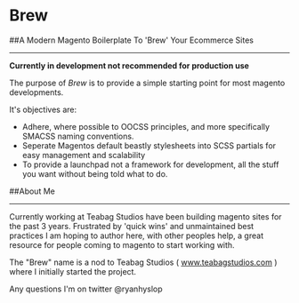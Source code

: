 # Brew
##A Modern Magento Boilerplate To 'Brew' Your Ecommerce Sites

------------

**Currently in development not recommended for production use**

The purpose of *Brew* is to provide a simple starting point for most magento developments.

It's objectives are:

- Adhere, where possible to OOCSS principles, and more specifically SMACSS naming conventions.
- Seperate Magentos default beastly stylesheets into SCSS partials for easy management and scalability
- To provide a launchpad not a framework for development, all the stuff you want without being told what to do.


##About Me

---------------------------

Currently working at Teabag Studios have been building magento sites for the past 3 years. Frustrated by 'quick wins' and unmaintained best practices I am hoping to author here, with other peoples help, a great resource for people coming to magento to start working with.

The "Brew" name is a nod to Teabag Studios ( www.teabagstudios.com ) where I initially started the project. 

Any questions I'm on twitter @ryanhyslop
